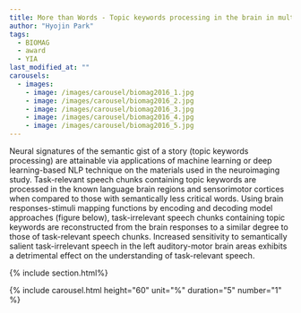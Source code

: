 ```yaml
---
title: More than Words - Topic keywords processing in the brain in multi-speaker environment
author: "Hyojin Park"
tags:
  - BIOMAG
  - award
  - YIA
last_modified_at: ""
carousels:
  - images: 
    - image: /images/carousel/biomag2016_1.jpg
    - image: /images/carousel/biomag2016_2.jpg
    - image: /images/carousel/biomag2016_3.jpg
    - image: /images/carousel/biomag2016_4.jpg
    - image: /images/carousel/biomag2016_5.jpg
---
```


Neural signatures of the semantic gist of a story (topic keywords processing) are attainable via applications of machine learning or deep learning-based NLP technique on the materials used in the neuroimaging study. 
Task-relevant speech chunks containing topic keywords are processed in the known language brain regions and sensorimotor cortices when compared to those with semantically less critical words. 
Using brain responses-stimuli mapping functions by encoding and decoding model approaches (figure below), task-irrelevant speech chunks containing topic keywords are reconstructed from the brain responses to a similar degree to those of task-relevant speech chunks. 
Increased sensitivity to semantically salient task-irrelevant speech in the left auditory-motor brain areas exhibits a detrimental effect on the understanding of task-relevant speech. 

{% include section.html%}

{% include carousel.html height="60" unit="%" duration="5" number="1" %}
